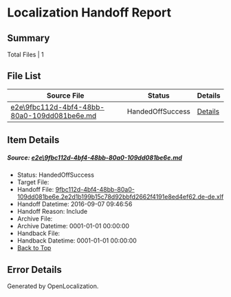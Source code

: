 # <a name='report-top'></a> Localization Handoff Report

## Summary
 Total Files | 1

## File List
 Source File | Status | Details 
 ----------- | ------ | ------- 
 [e2e\9fbc112d-4bf4-48bb-80a0-109dd081be6e.md](https://github.com/OpenLocalizationTestOrg/ol-test0/blob/10cec8e9706b12df876ded84da4dc16a25bf9b65/e2e/9fbc112d-4bf4-48bb-80a0-109dd081be6e.md) | HandedOffSuccess | [Details](#01cb1d7488efd4c86cf1f8f2ba0e1cc71e6159f41)

## Item Details
##### <a name='01cb1d7488efd4c86cf1f8f2ba0e1cc71e6159f41'></a> Source: [e2e\9fbc112d-4bf4-48bb-80a0-109dd081be6e.md](https://github.com/OpenLocalizationTestOrg/ol-test0/blob/10cec8e9706b12df876ded84da4dc16a25bf9b65/e2e/9fbc112d-4bf4-48bb-80a0-109dd081be6e.md)
* Status: HandedOffSuccess
* Target File: 
* Handoff File: [9fbc112d-4bf4-48bb-80a0-109dd081be6e.2e2d1b199b15c78d92bbfd2662f4191e8ed4ef62.de-de.xlf](https://github.com/OpenLocalizationTestOrg/ol-test0-handoff/blob/a73dc696c74f920466e42aef5347b820414fc31d/ol-handoff/OpenLocalizationTestOrg/ol-test0-dede/yuwzho/ht/9fbc112d-4bf4-48bb-80a0-109dd081be6e.2e2d1b199b15c78d92bbfd2662f4191e8ed4ef62.de-de.xlf)
* Handoff Datetime: 2016-09-07 09:46:56
* Handoff Reason: Include
* Archive File: 
* Archive Datetime: 0001-01-01 00:00:00
* Handback File: 
* Handback Datetime: 0001-01-01 00:00:00
* [Back to Top](#report-top)


## Error Details

Generated by OpenLocalization.
